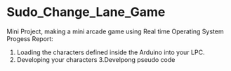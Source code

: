 # Sudo_Change_Lane_Game
Mini Project, making a mini arcade game using Real time Operating System
Progess Report:
1. Loading the characters defined inside the Arduino into your LPC.
2. Developing your characters
3.Develpong pseudo code
